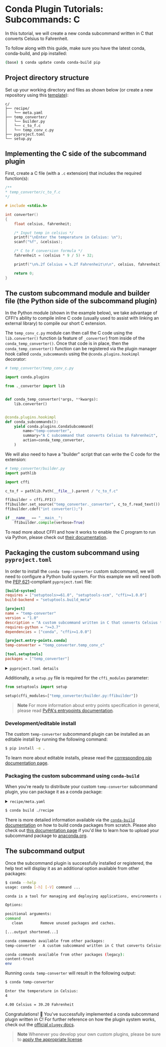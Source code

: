 [template]: https://github.com/conda/conda-plugin-template/generate
[pyproject.toml docs]: https://packaging.python.org/en/latest/tutorials/packaging-projects/#creating-pyproject-toml
[entrypoints docs]: https://packaging.python.org/en/latest/specifications/entry-points/
[editable install doc]: https://pip.pypa.io/en/stable/topics/local-project-installs/#editable-installs
[build conda packages]: https://docs.conda.io/projects/conda-build/en/latest/user-guide/tutorials/build-pkgs.html
[upload to anaconda.org]: https://docs.anaconda.com/anacondaorg/user-guide/tasks/work-with-packages/#uploading-packages
[anaconda.org site]: https://anaconda.org/
[licenses]: https://docs.conda.io/projects/conda/en/latest/dev-guide/plugins/index.html#a-note-on-licensing
[cffi docs]: https://cffi.readthedocs.io/en/latest/overview.html#main-mode-of-usage
[pep 621]: https://peps.python.org/pep-0621/
[pluggy docs]: https://pluggy.readthedocs.io/en/stable/index.html

# Conda Plugin Tutorials: Subcommands: C

In this tutorial, we will create a new conda subcommand written in C that converts Celsius to Fahrenheit.

To follow along with this guide, make sure you have the latest conda, conda-build, and pip installed:

```bash
(base) $ conda update conda conda-build pip
```

## Project directory structure

Set up your working directory and files as shown below (or create a new repository using this [template][template]):

```
c/
├── recipe/
│   └── meta.yaml
├── temp_converter/
│   └── builder.py
│   └── c_to_f.c
│   └── temp_conv_c.py
├── pyproject.toml
└── setup.py
```

## Implementing the C side of the subcommand plugin

First, create a C file (with a `.c` extension) that includes the required function(s):

```c
/**
* temp_converter/c_to_f.c
*/

# include <stdio.h>

int converter()
{
    float celsius, fahrenheit;

    /* Input temp in celsius */
    printf("\nEnter the temperature in Celsius: \n");
    scanf("%f", &celsius);

    /* C to F conversion formula */
    fahrenheit = (celsius * 9 / 5) + 32;

    printf("\n%.2f Celsius = %.2f Fahrenheit\n\n", celsius, fahrenheit);

    return 0;
}
```

## The custom subcommand module and builder file (the Python side of the subcommand plugin)

In the Python module (shown in the example below), we take advantage of CFFI's ability to compile inline C code (usually used to assist with linking an external library) to compile our short C extension.

The `temp_conv_c.py` module can then call the C code using the `lib.converter()` function (a feature of `_converter`) from inside of the `conda_temp_converter()`. Once that code is in place, then the `conda_temp_converter()` function can be registered via the plugin manager hook called `conda_subcommands` using the `@conda.plugins.hookimpl` decorator:

```python
# temp_converter/temp_conv_c.py

import conda.plugins

from ._converter import lib


def conda_temp_converter(*args, **kwargs):
    lib.converter()


@conda.plugins.hookimpl
def conda_subcommands():
    yield conda.plugins.CondaSubcommand(
        name="temp-converter",
        summary="A C subcommand that converts Celsius to Fahrenheit",
        action=conda_temp_converter,
    )
```

We will also need to have a "builder" script that can write the C code for the extension:

```python
# temp_converter/builder.py
import pathlib

import cffi

c_to_f = pathlib.Path(__file__).parent / "c_to_f.c"

ffibuilder = cffi.FFI()
ffibuilder.set_source("temp_converter._converter", c_to_f.read_text())
ffibuilder.cdef("int converter();")

if __name__ == "__main__":
    ffibuilder.compile(verbose=True)
```

To read more about CFFI and how it works to enable the C program to run via Python, please check out [their documentation][cffi docs].

## Packaging the custom subcommand using `pyproject.toml`

In order to install the `conda temp-converter` custom subcommand, we will need to configure a Python build system. For this example we will need both the [PEP 621][pep 621]-compliant `pyproject.toml` file:

```toml
[build-system]
requires = ["setuptools>=61.0", "setuptools-scm", "cffi>=1.0.0"]
build-backend = "setuptools.build_meta"

[project]
name = "temp-converter"
version = "1.0"
description = "A custom subcommand written in C that converts Celsius to Fahrenheit"
requires-python = ">=3.7"
dependencies = ["conda", "cffi>=1.0.0"]

[project.entry-points.conda]
temp-converter = "temp_converter.temp_conv_c"

[tool.setuptools]
packages = ["temp_converter"]
```

<details>
<summary><code>pyproject.toml details</code></summary>

> #### `[build-system]`
> - `requires` This is a list of requirement specifiers for build-time dependencies of a package.
> - `build-backend` Build backends have the ability to accept configuration settings, which can change the way that the package building is handled.
> 
> #### `[project]`
> * `name` (required) This is the name of the package that contains your subcommand. This is also how others will find your subcommand package if you choose to upload it to PyPI.
> * `version` (required) The version of the project; can be specified *either* statically or listed as dynamic.
> `description` A brief description of the project.
> * `requires-python` The version(s) of Python required by your project.
> * `dependencies` These are all of the dependencies for your project. This specific subcommand example requires `conda`, which is why it is listed here.
>
> For more information on `pyproject.toml` see the [PyPA packaging documentation][pyproject.toml docs].

</details>


Additionally, a `setup.py` file is required for the `cffi_modules` parameter:

```python
from setuptools import setup

setup(cffi_modules=["temp_converter/builder.py:ffibuilder"])
```

> **Note**
> For more information about entry points specification in general, please read [PyPA's entrypoints documentation][entrypoints docs].

### Development/editable install

The custom `temp-converter` subcommand plugin can be installed as an editable install by running the following command:


```bash
$ pip install -e .
```

To learn more about editable installs, please read the [corresponding pip documentation page][editable install doc].

### Packaging the custom subcommand using `conda-build`

When you're ready to distribute your custom `temp-converter` subcommand plugin, you can package it as a conda package:

<details>
<summary><code>recipe/meta.yaml</code></summary>

```yaml
package:
  name: temp-converter
  version: 1.0

source:
  path: ../

build:
  script: $PYTHON -m pip install --no-deps .

requirements:
  host:
    - python >=3.7
    - cffi>=1.0.0

  run:
    - conda
    - python >=3.7
    - cffi>=1.0.0

about:
  home: https://github.com/conda/conda-plugin-template
  license: BSD-3-Clause
  summary: A custom subcommand written in C that converts Celsius to Fahrenheit
```

</details>

```bash
$ conda build ./recipe
```

There is more detailed information available via the [`conda-build` documentation][build conda packages] on how to build conda packages from scratch. Please also check out [this documentation page][upload to anaconda.org] if you'd like to learn how to upload your subcommand package to [anaconda.org][anaconda.org site].

## The subcommand output

Once the subcommand plugin is successfully installed or registered, the help text will display it as an additional option available from other packages:

```bash
$ conda --help
usage: conda [-h] [-V] command ...

conda is a tool for managing and deploying applications, environments and packages.

Options:

positional arguments:
command
   clean        Remove unused packages and caches.

[...output shortened...]

conda commands available from other packages:
temp-converter - A custom subcommand written in C that converts Celsius to Fahrenheit

conda commands available from other packages (legacy):
content-trust
env
```

Running `conda temp-converter` will result in the following output:

```bash
$ conda temp-converter

Enter the temperature in Celsius:
4

4.00 Celsius = 39.20 Fahrenheit

```

Congratulations! 🎉 You've successfully implemented a conda subcommand plugin written in C! For further reference on how the plugin system works, check out the [official `pluggy` docs][pluggy docs].


> **Note**
> Whenever you develop your own custom plugins, please be sure to [apply the appropriate license][licenses].

